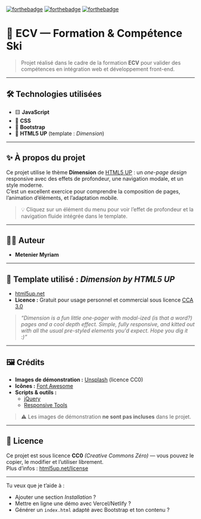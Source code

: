 [![forthebadge](https://forthebadge.com/images/badges/cc-0.svg)](https://forthebadge.com)
[![forthebadge](https://forthebadge.com/images/badges/made-with-javascript.svg)](https://forthebadge.com)
[![forthebadge](https://forthebadge.com/images/badges/uses-css.svg)](https://forthebadge.com)

# 🎿 ECV — Formation & Compétence Ski

> Projet réalisé dans le cadre de la formation **ECV** pour valider des compétences en intégration web et développement front-end.

---

## 🛠️ Technologies utilisées

- 🟨 **JavaScript**
- 🎨 **CSS**
- 🎯 **Bootstrap**
- 🧰 **HTML5 UP** (template : *Dimension*)

---

## ✨ À propos du projet

Ce projet utilise le thème **Dimension** de [HTML5 UP](https://html5up.net) : un *one-page design* responsive avec des effets de profondeur, une navigation modale, et un style moderne.  
C’est un excellent exercice pour comprendre la composition de pages, l’animation d’éléments, et l’adaptation mobile.

> 💡 Cliquez sur un élément du menu pour voir l’effet de profondeur et la navigation fluide intégrée dans le template.

---

## 👩‍💻 Auteur

- **Metenier Myriam**

---

## 🎨 Template utilisé : *Dimension by HTML5 UP*

- [html5up.net](https://html5up.net)
- **Licence :** Gratuit pour usage personnel et commercial sous licence [CCA 3.0](https://html5up.net/license)

> *“Dimension is a fun little one-pager with modal-ized (is that a word?) pages and a cool depth effect. Simple, fully responsive, and kitted out with all the usual pre-styled elements you'd expect. Hope you dig it :)”*

---

## 🖼️ Crédits

- **Images de démonstration :** [Unsplash](https://unsplash.com) (licence CC0)
- **Icônes :** [Font Awesome](https://fontawesome.com)
- **Scripts & outils :**
  - [jQuery](https://jquery.com)
  - [Responsive Tools](https://github.com/ajlkn/responsive-tools)

> ⚠️ Les images de démonstration **ne sont pas incluses** dans le projet.

---

## 📄 Licence

Ce projet est sous licence **CC0** *(Creative Commons Zéro)* — vous pouvez le copier, le modifier et l’utiliser librement.  
Plus d’infos : [html5up.net/license](https://html5up.net/license)

---

Tu veux que je t’aide à :

- Ajouter une section *Installation* ?
- Mettre en ligne une démo avec Vercel/Netlify ?
- Générer un `index.html` adapté avec Bootstrap et ton contenu ?
